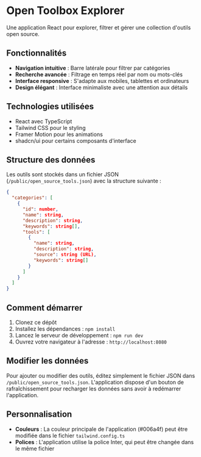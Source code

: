 
# Open Toolbox Explorer

Une application React pour explorer, filtrer et gérer une collection d'outils open source.

## Fonctionnalités

- **Navigation intuitive** : Barre latérale pour filtrer par catégories
- **Recherche avancée** : Filtrage en temps réel par nom ou mots-clés
- **Interface responsive** : S'adapte aux mobiles, tablettes et ordinateurs
- **Design élégant** : Interface minimaliste avec une attention aux détails

## Technologies utilisées

- React avec TypeScript
- Tailwind CSS pour le styling
- Framer Motion pour les animations
- shadcn/ui pour certains composants d'interface

## Structure des données

Les outils sont stockés dans un fichier JSON (`/public/open_source_tools.json`) avec la structure suivante :

```json
{
  "categories": [
    {
      "id": number,
      "name": string,
      "description": string,
      "keywords": string[],
      "tools": [
        {
          "name": string,
          "description": string,
          "source": string (URL),
          "keywords": string[]
        }
      ]
    }
  ]
}
```

## Comment démarrer

1. Clonez ce dépôt
2. Installez les dépendances : `npm install`
3. Lancez le serveur de développement : `npm run dev`
4. Ouvrez votre navigateur à l'adresse : `http://localhost:8080`

## Modifier les données

Pour ajouter ou modifier des outils, éditez simplement le fichier JSON dans `/public/open_source_tools.json`. L'application dispose d'un bouton de rafraîchissement pour recharger les données sans avoir à redémarrer l'application.

## Personnalisation

- **Couleurs** : La couleur principale de l'application (#006a4f) peut être modifiée dans le fichier `tailwind.config.ts`
- **Polices** : L'application utilise la police Inter, qui peut être changée dans le même fichier
